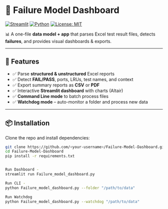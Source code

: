 # 🔎 Failure Model Dashboard

[![Streamlit](https://img.shields.io/badge/Streamlit-FF4B4B?logo=streamlit&logoColor=white)](https://streamlit.io/)
[![Python](https://img.shields.io/badge/Python-3.9%2B-blue?logo=python&logoColor=white)](https://www.python.org/)
[![License: MIT](https://img.shields.io/badge/License-MIT-green.svg)](LICENSE)

📊 A one-file **data model + app** that parses Excel test result files, detects **failures**, and provides visual dashboards & exports.

---

## 🚀 Features
- ✅ Parse **structured & unstructured** Excel reports
- ✅ Detect **FAIL/PASS**, ports, LRUs, test names, and context
- ✅ Export summary reports as **CSV** or **PDF**
- ✅ Interactive **Streamlit dashboard** with charts (Altair)
- ✅ **Command Line mode** to batch process files
- ✅ **Watchdog mode** – auto-monitor a folder and process new data

---

## 📦 Installation

Clone the repo and install dependencies:

```bash
git clone https://github.com/<your-username>/Failure-Model-Dashboard.git
cd Failure-Model-Dashboard
pip install -r requirements.txt


Run Dashboard - 
streamlit run Failure_model_dashboard.py

Run CLI -
python Failure_model_dashboard.py --folder "/path/to/data"

Run Watchdog
python Failure_model_dashboard.py --watchdog "/path/to/data"
